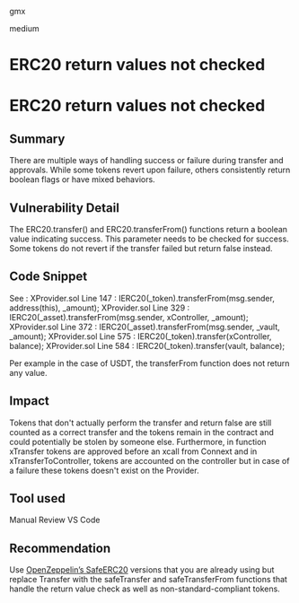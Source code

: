 gmx

medium

# ERC20 return values not checked

# ERC20 return values not checked

## Summary

There are multiple ways of handling success or failure during transfer and approvals. While some tokens revert upon failure, others consistently return boolean flags or have mixed behaviors.

## Vulnerability Detail
The ERC20.transfer() and ERC20.transferFrom() functions return a boolean value indicating success. This parameter needs to be checked for success.
Some tokens do not revert if the transfer failed but return false instead.

## Code Snippet
See : 
 XProvider.sol Line 147 : IERC20(_token).transferFrom(msg.sender, address(this), _amount);
 XProvider.sol Line 329 : IERC20(_asset).transferFrom(msg.sender, xController, _amount);
 XProvider.sol Line 372 : IERC20(_asset).transferFrom(msg.sender, _vault, _amount);
 XProvider.sol Line 575 : IERC20(_token).transfer(xController, balance);
 XProvider.sol Line 584 : IERC20(_token).transfer(vault, balance);

Per example in the case of USDT, the transferFrom function does not return any value.

## Impact

Tokens that don't actually perform the transfer and return false are still counted as a correct transfer and the tokens remain in the  contract and could potentially be stolen by someone else.
Furthermore, in function xTransfer tokens are approved before an xcall from Connext and in xTransferToController, tokens are accounted on the controller but in case of a failure these tokens doesn't exist on the Provider.

## Tool used

Manual Review
VS Code

## Recommendation

Use [OpenZeppelin’s SafeERC20](https://github.com/OpenZeppelin/openzeppelin-contracts/blob/release-v4.1/contracts/token/ERC20/utils/SafeERC20.sol#L74) versions that you are already using but replace Transfer with the safeTransfer and safeTransferFrom functions that handle the return value check as well as non-standard-compliant tokens.
